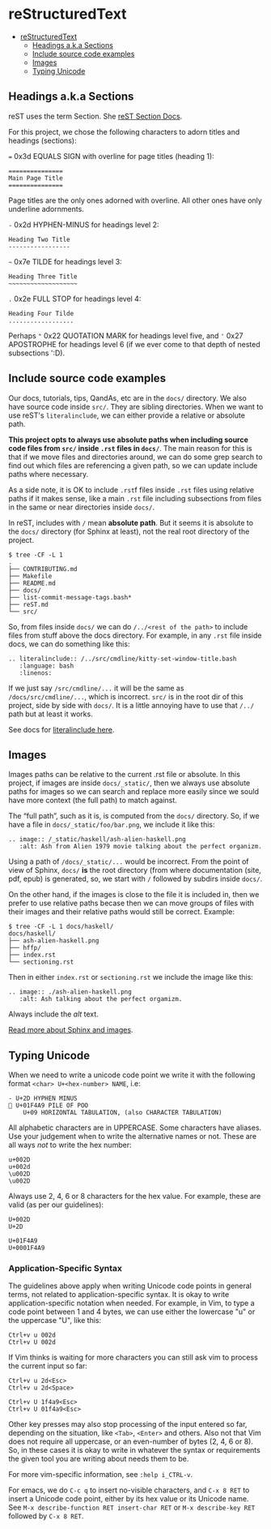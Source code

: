 # reStructuredText

- [reStructuredText](#restructuredtext)
  - [Headings a.k.a Sections](#headings-aka-sections)
  - [Include source code examples](#include-source-code-examples)
  - [Images](#images)
  - [Typing Unicode](#typing-unicode)

## Headings a.k.a Sections

reST uses the term Section. She
[reST Section Docs](https://docutils.sourceforge.io/docs/ref/rst/restructuredtext.html#sections).

For this project, we chose the following characters to adorn titles and
headings (sections):

`=` 0x3d EQUALS SIGN with overline for page titles (heading 1):

```
===============
Main Page Title
===============
```

Page titles are the only ones adorned with overline. All other ones
have only underline adornments.

`-` 0x2d HYPHEN-MINUS for headings level 2:

```
Heading Two Title
-----------------
```

`~` 0x7e TILDE for headings level 3:

```
Heading Three Title
~~~~~~~~~~~~~~~~~~~
```

`.` 0x2e FULL STOP for headings level 4:

```
Heading Four Tilde
..................
```

Perhaps `"` 0x22 QUOTATION MARK for headings level five, and `'` 0x27
APOSTROPHE for headings level 6 (if we ever come to that depth of
nested subsections ':D).

## Include source code examples

Our docs, tutorials, tips, QandAs, etc are in the `docs/`
directory. We also have source code inside `src/`. They are sibling
directories. When we want to use reST's `literalinclude`, we can
either provide a relative or absolute path.

**This project opts to always use absolute paths when including source
code files from `src/` inside `.rst` files in `docs/`**. The main
reason for this is that if we move files and directories around, we
can do some grep search to find out which files are referencing a
given path, so we can update include paths where necessary.

As a side note, it is OK to include `.rst`f files inside `.rst` files
using relative paths if it makes sense, like a main `.rst` file
including subsections from files in the same or near directories
inside `docs/`.

In reST, includes with `/` mean **absolute path**. But it seems it is
absolute to the `docs/` directory (for Sphinx at least), not the real
root directory of the project.

```
$ tree -CF -L 1
.
├── CONTRIBUTING.md
├── Makefile
├── README.md
├── docs/
├── list-commit-message-tags.bash*
├── reST.md
└── src/
```

So, from files inside `docs/` we can do `/../<rest of the path>` to
include files from stuff above the docs directory. For example, in any
`.rst` file inside docs, we can do something like this:

```
.. literalinclude:: /../src/cmdline/kitty-set-window-title.bash
   :language: bash
   :linenos:
```

If we just say `/src/cmdline/...` it will be the same as
`/docs/src/cmdline/...`, which is incorrect. `src/` is in the root dir
of this project, side by side with `docs/`. It is a little annoying
have to use that `/../` path but at least it works.

See docs for
[literalinclude here](https://www.sphinx-doc.org/en/master/usage/restructuredtext/directives.html#directive-literalinclude).

## Images

Images paths can be relative to the current .rst file or absolute. In
this project, if images are inside ``docs/_static/``, then we always
use absolute paths for images so we can search and replace more easily
since we sould have more context (the full path) to match against.

The “full path”, such as it is, is computed from the ``docs/``
directory. So, if we have a file in ``docs/_static/foo/bar.png``, we
include it like this:

    .. image:: /_static/haskell/ash-alien-haskell.png
       :alt: Ash from Alien 1979 movie talking about the perfect organizm.

Using a path of ``/docs/_static/...`` would be incorrect. From the
point of view of Sphinx, ``docs/`` **is** the root directory (from
where documentation (site, pdf, epub) is generated, so, we start with
`/` followed by subdirs inside ``docs/``.

On the other hand, if the images is close to the file it is included
in, then we prefer to use relative paths becase then we can move
groups of files with their images and their relative paths would still
be correct. Example:

    $ tree -CF -L 1 docs/haskell/
    docs/haskell/
    ├── ash-alien-haskell.png
    ├── hffp/
    ├── index.rst
    └── sectioning.rst

Then in either ``index.rst`` or ``sectioning.rst`` we include the
image like this:

    .. image:: ./ash-alien-haskell.png
       :alt: Ash talking about the perfect orgamizm.

Always include the *alt* text.

[Read more about Sphinx and images](https://www.sphinx-doc.org/en/master/usage/restructuredtext/basics.html#images).

## Typing Unicode

When we need to write a unicode code point we write it with the following
format ``<char> U+<hex-number> NAME``, i.e:

```
- U+2D HYPHEN MINUS
💩 U+01F4A9 PILE OF POO
	U+09 HORIZONTAL TABULATION, (also CHARACTER TABULATION)
```

All alphabetic characters are in UPPERCASE. Some characters have
aliases. Use your judgement when to write the alternative names or
not. These are all ways *not* to write the hex number:

```
u+002D
u+002d
\u002D
\u002D
```

Always use 2, 4, 6 or 8 characters for the hex value. For example,
these are valid (as per our guidelines):

```
U+002D
U+2D

U+01F4A9
U+0001F4A9
```

### Application-Specific Syntax

The guidelines above apply when writing Unicode code points in general
terms, not related to application-specific syntax. It is okay to write
application-specific notation when needed. For example, in Vim, to
type a code point between 1 and 4 bytes, we can use either the
lowercase "u" or the uppercase "U", like this:

```
Ctrl+v u 002d
Ctrl+v U 002d
```

If Vim thinks is waiting for more characters you can still ask vim to
process the current input so far:

```
Ctrl+v u 2d<Esc>
Ctrl+v u 2d<Space>

Ctrl+v U 1f4a9<Esc>
Ctrl+v U 01f4a9<Esc>
```

Other key presses may also stop processing of the input entered so
far, depending on the situation, like `<Tab>`, `<Enter>` and
others. Also not that Vim does not require all uppercase, or an
even-number of bytes (2, 4, 6 or 8). So, in these cases it is okay to
write in whatever the syntax or requirements the given tool you are
writing about needs them to be.

For more vim-specific information, see `:help i_CTRL-v`.

For emacs, we do `C-c q` to insert no-visible characters,
and `C-x 8 RET` to insert a Unicode code point, either by its hex
value or its Unicode name. See `M-x describe-function RET
insert-char RET` or `M-x describe-key RET` followed by `C-x 8 RET`.

